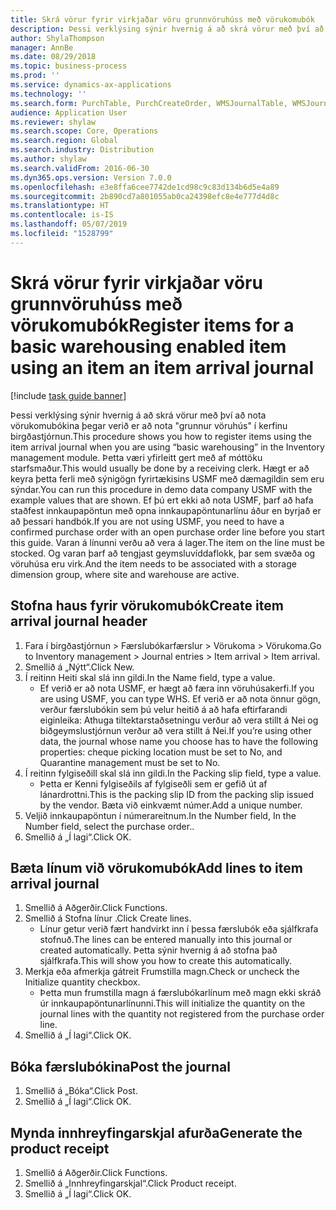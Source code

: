 ```yaml
---
title: Skrá vörur fyrir virkjaðar vöru grunnvöruhúss með vörukomubók
description: Þessi verklýsing sýnir hvernig á að skrá vörur með því að nota vörukomubókina þegar verið er að nota "grunnur vöruhús" í kerfinu birgðastjórnun.
author: ShylaThompson
manager: AnnBe
ms.date: 08/29/2018
ms.topic: business-process
ms.prod: ''
ms.service: dynamics-ax-applications
ms.technology: ''
ms.search.form: PurchTable, PurchCreateOrder, WMSJournalTable, WMSJournalCreate, PurchEditLines
audience: Application User
ms.reviewer: shylaw
ms.search.scope: Core, Operations
ms.search.region: Global
ms.search.industry: Distribution
ms.author: shylaw
ms.search.validFrom: 2016-06-30
ms.dyn365.ops.version: Version 7.0.0
ms.openlocfilehash: e3e8ffa6cee7742de1cd98c9c83d134b6d5e4a89
ms.sourcegitcommit: 2b890cd7a801055ab0ca24398efc8e4e777d4d8c
ms.translationtype: HT
ms.contentlocale: is-IS
ms.lasthandoff: 05/07/2019
ms.locfileid: "1528799"
---
```

# <a name="register-items-for-a-basic-warehousing-enabled-item-using-an-item-an-item-arrival-journal"></a><span data-ttu-id="60356-103">Skrá vörur fyrir virkjaðar vöru grunnvöruhúss með vörukomubók</span><span class="sxs-lookup"><span data-stu-id="60356-103">Register items for a basic warehousing enabled item using an item an item arrival journal</span></span>

[!include [task guide banner](../../includes/task-guide-banner.md)]

<span data-ttu-id="60356-104">Þessi verklýsing sýnir hvernig á að skrá vörur með því að nota vörukomubókina þegar verið er að nota "grunnur vöruhús" í kerfinu birgðastjórnun.</span><span class="sxs-lookup"><span data-stu-id="60356-104">This procedure shows you how to register items using the item arrival journal when you are using “basic warehousing” in the Inventory management module.</span></span> <span data-ttu-id="60356-105">Þetta væri yfirleitt gert með af móttöku starfsmaður.</span><span class="sxs-lookup"><span data-stu-id="60356-105">This would usually be done by a receiving clerk.</span></span> <span data-ttu-id="60356-106">Hægt er að keyra þetta ferli með sýnigögn fyrirtækisins USMF með dæmagildin sem eru sýndar.</span><span class="sxs-lookup"><span data-stu-id="60356-106">You can run this procedure in demo data company USMF with the example values that are shown.</span></span>  <span data-ttu-id="60356-107">Ef þú ert ekki að nota USMF, þarf að hafa staðfest innkaupapöntun með opna innkaupapöntunarlínu áður en byrjað er að þessari handbók.</span><span class="sxs-lookup"><span data-stu-id="60356-107">If you are not using USMF, you need to have a confirmed purchase order with an open purchase order line before you start this guide.</span></span> <span data-ttu-id="60356-108">Varan á línunni verðu að vera á lager.</span><span class="sxs-lookup"><span data-stu-id="60356-108">The item on the line must be stocked.</span></span> <span data-ttu-id="60356-109">Og varan þarf að tengjast geymsluvíddaflokk, þar sem svæða og vöruhúsa eru virk.</span><span class="sxs-lookup"><span data-stu-id="60356-109">And the item needs to be associated with a storage dimension group, where site and warehouse are active.</span></span>


## <a name="create-item-arrival-journal-header"></a><span data-ttu-id="60356-110">Stofna haus fyrir vörukomubók</span><span class="sxs-lookup"><span data-stu-id="60356-110">Create item arrival journal header</span></span>
1. <span data-ttu-id="60356-111">Fara í birgðastjórnun > Færslubókarfærslur > Vörukoma > Vörukoma.</span><span class="sxs-lookup"><span data-stu-id="60356-111">Go to Inventory management > Journal entries > Item arrival > Item arrival.</span></span>
2. <span data-ttu-id="60356-112">Smellið á „Nýtt“.</span><span class="sxs-lookup"><span data-stu-id="60356-112">Click New.</span></span>
3. <span data-ttu-id="60356-113">Í reitinn Heiti skal slá inn gildi.</span><span class="sxs-lookup"><span data-stu-id="60356-113">In the Name field, type a value.</span></span>
    * <span data-ttu-id="60356-114">Ef verið er að nota USMF, er hægt að færa inn vöruhúsakerfi.</span><span class="sxs-lookup"><span data-stu-id="60356-114">If you are using USMF, you can type WHS.</span></span> <span data-ttu-id="60356-115">Ef verið er að nota önnur gögn, verður færslubókin sem þú velur heitið á að hafa eftirfarandi eiginleika: Athuga tiltektarstaðsetningu verður að vera stillt á Nei og biðgeymslustjórnun verður að vera stillt á Nei.</span><span class="sxs-lookup"><span data-stu-id="60356-115">If you’re using other data, the journal whose name you choose has to have the following properties: cheque picking location must be set to No, and Quarantine management must be set to No.</span></span>  
4. <span data-ttu-id="60356-116">Í reitinn fylgiseðill skal slá inn gildi.</span><span class="sxs-lookup"><span data-stu-id="60356-116">In the Packing slip field, type a value.</span></span>
    * <span data-ttu-id="60356-117">Þetta er Kenni fylgiseðils af fylgiseðli sem er gefið út af lánardrottni.</span><span class="sxs-lookup"><span data-stu-id="60356-117">This is the packing slip ID from the packing slip issued by the vendor.</span></span> <span data-ttu-id="60356-118">Bæta við einkvæmt númer.</span><span class="sxs-lookup"><span data-stu-id="60356-118">Add a unique number.</span></span>  
5. <span data-ttu-id="60356-119">Veljið innkaupapöntun í númerareitnum.</span><span class="sxs-lookup"><span data-stu-id="60356-119">In the Number field, In the Number field, select the purchase order..</span></span>
6. <span data-ttu-id="60356-120">Smellið á „Í lagi“.</span><span class="sxs-lookup"><span data-stu-id="60356-120">Click OK.</span></span>

## <a name="add-lines-to-item-arrival-journal"></a><span data-ttu-id="60356-121">Bæta línum við vörukomubók</span><span class="sxs-lookup"><span data-stu-id="60356-121">Add lines to item arrival journal</span></span>
1. <span data-ttu-id="60356-122">Smellið á Aðgerðir.</span><span class="sxs-lookup"><span data-stu-id="60356-122">Click Functions.</span></span>
2. <span data-ttu-id="60356-123">Smellið á Stofna línur .</span><span class="sxs-lookup"><span data-stu-id="60356-123">Click Create lines.</span></span>
    * <span data-ttu-id="60356-124">Línur getur verið fært handvirkt inn í þessa færslubók eða sjálfkrafa stofnuð.</span><span class="sxs-lookup"><span data-stu-id="60356-124">The lines can be entered manually into this journal or created automatically.</span></span> <span data-ttu-id="60356-125">Þetta sýnir hvernig á að stofna það sjálfkrafa.</span><span class="sxs-lookup"><span data-stu-id="60356-125">This will show you how to create this automatically.</span></span>  
3. <span data-ttu-id="60356-126">Merkja eða afmerkja gátreit Frumstilla magn.</span><span class="sxs-lookup"><span data-stu-id="60356-126">Check or uncheck the Initialize quantity checkbox.</span></span>
    * <span data-ttu-id="60356-127">Þetta mun frumstilla magn á færslubókarlínum með magn ekki skráð úr innkaupapöntunarlínunni.</span><span class="sxs-lookup"><span data-stu-id="60356-127">This will initialize the quantity on the journal lines with the quantity not registered from the purchase order line.</span></span>  
4. <span data-ttu-id="60356-128">Smellið á „Í lagi“.</span><span class="sxs-lookup"><span data-stu-id="60356-128">Click OK.</span></span>

## <a name="post-the-journal"></a><span data-ttu-id="60356-129">Bóka færslubókina</span><span class="sxs-lookup"><span data-stu-id="60356-129">Post the journal</span></span>
1. <span data-ttu-id="60356-130">Smellið á „Bóka“.</span><span class="sxs-lookup"><span data-stu-id="60356-130">Click Post.</span></span>
2. <span data-ttu-id="60356-131">Smellið á „Í lagi“.</span><span class="sxs-lookup"><span data-stu-id="60356-131">Click OK.</span></span>

## <a name="generate-the-product-receipt"></a><span data-ttu-id="60356-132">Mynda innhreyfingarskjal afurða</span><span class="sxs-lookup"><span data-stu-id="60356-132">Generate the product receipt</span></span>
1. <span data-ttu-id="60356-133">Smellið á Aðgerðir.</span><span class="sxs-lookup"><span data-stu-id="60356-133">Click Functions.</span></span>
2. <span data-ttu-id="60356-134">Smellið á „Innhreyfingarskjal“.</span><span class="sxs-lookup"><span data-stu-id="60356-134">Click Product receipt.</span></span>
3. <span data-ttu-id="60356-135">Smellið á „Í lagi“.</span><span class="sxs-lookup"><span data-stu-id="60356-135">Click OK.</span></span>

